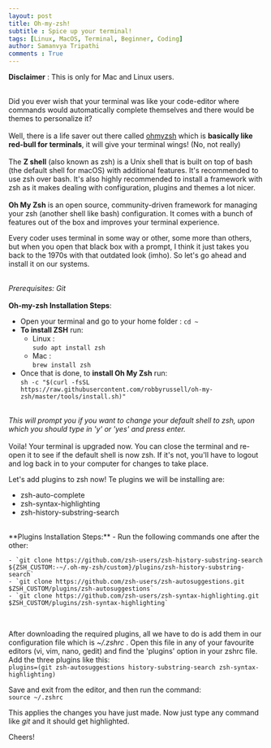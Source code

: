 ```yaml
---
layout: post
title: Oh-my-zsh!
subtitle : Spice up your terminal!
tags: [Linux, MacOS, Terminal, Beginner, Coding]
author: Samanvya Tripathi
comments : True
---
```


**Disclaimer** : This is only for Mac and Linux users.<br><br>

Did you ever wish that your terminal was like your code-editor where commands would automatically complete themselves and there would be themes to personalize it? <br><br>
Well, there is a life saver out there called [ohmyzsh](https://github.com/ohmyzsh/ohmyzsh) which is **basically like red-bull for terminals**, it will give your terminal wings! (No, not really)<br><br>
The **Z shell** (also known as zsh) is a Unix shell that is built on top of bash (the default shell for macOS) with additional features. It's recommended to use zsh over bash. It's also highly recommended to install a framework with zsh as it makes dealing with configuration, plugins and themes a lot nicer.<br><br>
**Oh My Zsh** is an open source, community-driven framework for managing your zsh (another shell like bash) configuration. It comes with a bunch of features out of the box and improves your terminal experience.<br>

Every coder uses terminal in some way or other, some more than others, but when you open that black box with a prompt, I think it just takes you back to the 1970s with that outdated look (imho). So let's go ahead and install it on our systems.<br><br>

_Prerequisites: Git_
<br>
<br>
**Oh-my-zsh Installation Steps**:
- Open your terminal and go to your home folder :
`cd ~`
- **To install ZSH** run:
    - Linux : <br>
    `sudo apt install zsh`
    - Mac : <br>
    `brew install zsh`
- Once that is done, to **install Oh My Zsh** run: <br>
`sh -c "$(curl -fsSL https://raw.githubusercontent.com/robbyrussell/oh-my-zsh/master/tools/install.sh)"` <br> <br>

_This will prompt you if you want to change your default shell to zsh, upon which you should type in 'y' or 'yes' and press enter._
<br><br>
Voila! Your terminal is upgraded now. You can close the terminal and re-open it to see if the default shell is now zsh. If it's not, you'll have to logout and log back in to your computer for changes to take place. <br>

Let's add plugins to zsh now! Te plugins we will be installing are:
- zsh-auto-complete
- zsh-syntax-highlighting
- zsh-history-substring-search

<br>
**Plugins Installation Steps:**
- Run the following commands one after the other:

    - `git clone https://github.com/zsh-users/zsh-history-substring-search ${ZSH_CUSTOM:-~/.oh-my-zsh/custom}/plugins/zsh-history-substring-search`
    - `git clone https://github.com/zsh-users/zsh-autosuggestions.git $ZSH_CUSTOM/plugins/zsh-autosuggestions`
    - `git clone https://github.com/zsh-users/zsh-syntax-highlighting.git $ZSH_CUSTOM/plugins/zsh-syntax-highlighting`

<br>

After downloading the required plugins, all we have to do is add them in our configuration file which is _~/.zshrc_ . Open this file in any of your favourite editors (vi, vim, nano, gedit) and find the 'plugins' option in your zshrc file. <br>Add the three plugins like this:<br>
`plugins=(git zsh-autosuggestions history-substring-search zsh-syntax-highlighting)`

Save and exit from the editor, and then run the command: <br>
`source ~/.zshrc`

This applies the changes you have just made. Now just type any command like _git_ and it should get highlighted. 

Cheers!